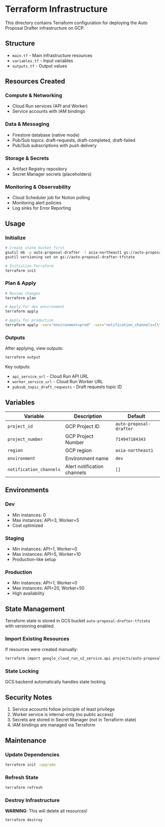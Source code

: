 # Terraform Infrastructure

This directory contains Terraform configuration for deploying the Auto Proposal Drafter infrastructure on GCP.

## Structure

- `main.tf` - Main infrastructure resources
- `variables.tf` - Input variables
- `outputs.tf` - Output values

## Resources Created

### Compute & Networking
- Cloud Run services (API and Worker)
- Service accounts with IAM bindings

### Data & Messaging
- Firestore database (native mode)
- Pub/Sub topics: draft-requests, draft-completed, draft-failed
- Pub/Sub subscriptions with push delivery

### Storage & Secrets
- Artifact Registry repository
- Secret Manager secrets (placeholders)

### Monitoring & Observability
- Cloud Scheduler job for Notion polling
- Monitoring alert policies
- Log sinks for Error Reporting

## Usage

### Initialize

```bash
# Create state bucket first
gsutil mb -p auto-proposal-drafter -l asia-northeast1 gs://auto-proposal-drafter-tfstate
gsutil versioning set on gs://auto-proposal-drafter-tfstate

# Initialize Terraform
terraform init
```

### Plan & Apply

```bash
# Review changes
terraform plan

# Apply for dev environment
terraform apply

# Apply for production
terraform apply -var="environment=prod" -var="notification_channels=[\"CHANNEL_ID\"]"
```

### Outputs

After applying, view outputs:

```bash
terraform output
```

Key outputs:
- `api_service_url` - Cloud Run API URL
- `worker_service_url` - Cloud Run Worker URL
- `pubsub_topic_draft_requests` - Draft requests topic ID

## Variables

| Variable | Description | Default |
|----------|-------------|---------|
| `project_id` | GCP Project ID | `auto-proposal-drafter` |
| `project_number` | GCP Project Number | `714947184343` |
| `region` | GCP region | `asia-northeast1` |
| `environment` | Environment name | `dev` |
| `notification_channels` | Alert notification channels | `[]` |

## Environments

### Dev
- Min instances: 0
- Max instances: API=3, Worker=5
- Cost optimized

### Staging
- Min instances: API=1, Worker=0
- Max instances: API=5, Worker=10
- Production-like setup

### Production
- Min instances: API=1, Worker=0
- Max instances: API=20, Worker=50
- High availability

## State Management

Terraform state is stored in GCS bucket `auto-proposal-drafter-tfstate` with versioning enabled.

### Import Existing Resources

If resources were created manually:

```bash
terraform import google_cloud_run_v2_service.api projects/auto-proposal-drafter/locations/asia-northeast1/services/api
```

### State Locking

GCS backend automatically handles state locking.

## Security Notes

1. Service accounts follow principle of least privilege
2. Worker service is internal-only (no public access)
3. Secrets are stored in Secret Manager (not in Terraform state)
4. IAM bindings are managed via Terraform

## Maintenance

### Update Dependencies

```bash
terraform init -upgrade
```

### Refresh State

```bash
terraform refresh
```

### Destroy Infrastructure

**WARNING**: This will delete all resources!

```bash
terraform destroy
```
